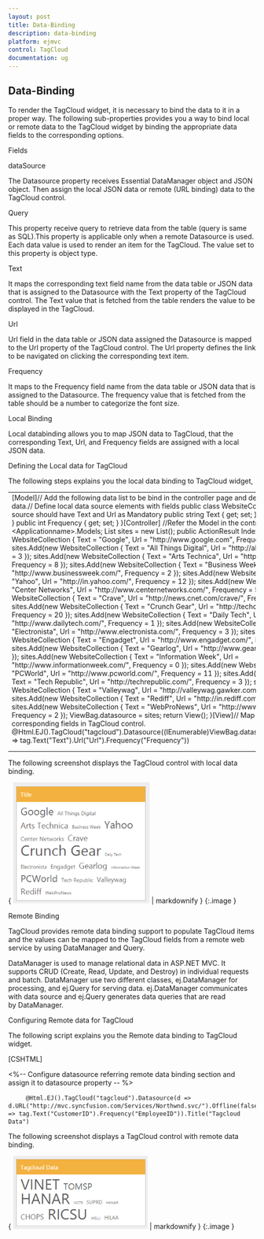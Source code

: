 ```yaml
---
layout: post
title: Data-Binding
description: data-binding
platform: ejmvc
control: TagCloud
documentation: ug
---
```


## Data-Binding

To render the TagCloud widget, it is necessary to bind the data to it in a proper way. The following sub-properties provides you a way to bind local or remote data to the TagCloud widget by binding the appropriate data fields to the corresponding options.

Fields 

dataSource 

The Datasource property receives Essential DataManager object and JSON object. Then assign the local JSON data or remote (URL binding) data to the TagCloud control.

Query 

This property receive query to retrieve data from the table (query is same as SQL).This property is applicable only when a remote Datasource is used. Each data value is used to render an item for the TagCloud. The value set to this property is object type.

Text

It maps the corresponding text field name from the data table or JSON data that is assigned to the Datasource with the Text property of the TagCloud control. The Text value that is fetched from the table renders the value to be displayed in the TagCloud.

Url

Url field in the data table or JSON data assigned the Datasource is mapped to the Url property of the TagCloud control. The Url property defines the link to be navigated on clicking the corresponding text item.

Frequency

It maps to the Frequency field name from the data table or JSON data that is assigned to the Datasource. The frequency value that is fetched from the table should be a number to categorize the font size.

Local Binding

Local databinding allows you to map JSON data to TagCloud, that the corresponding Text, Url, and Frequency fields are assigned with a local JSON data.

Defining the Local data for TagCloud

The following steps explains you the local data binding to TagCloud widget,





<table>
<tr>
<td>
[Model]// Add the following data list to be bind in the controller page and define the corresponding data.// Define local data source elements with  fields                public class WebsiteCollection        {          //TagCloud data source should have Text and Url as Mandatory             public string Text { get; set; }            public string Url { get; set; }            public int Frequency { get; set; }        }[Controller] //Refer the Model in the controllerusing &lt;Applicationname&gt;.Models;    List<WebsiteCollection> sites = new List<WebsiteCollection>();         public ActionResult Index()        {            sites.Add(new WebsiteCollection { Text = "Google", Url = "http://www.google.com", Frequency = 12 });            sites.Add(new WebsiteCollection { Text = "All Things Digital", Url = "http://allthingsd.com/", Frequency = 3 });            sites.Add(new WebsiteCollection { Text = "Arts Technica", Url = "http://arstechnica.com/", Frequency = 8 });            sites.Add(new WebsiteCollection { Text = "Business Week", Url = "http://www.businessweek.com/", Frequency = 2 });            sites.Add(new WebsiteCollection { Text = "Yahoo", Url = "http://in.yahoo.com/", Frequency = 12 });            sites.Add(new WebsiteCollection { Text = "Center Networks", Url = "http://www.centernetworks.com/", Frequency = 5 });            sites.Add(new WebsiteCollection { Text = "Crave", Url = "http://news.cnet.com/crave/", Frequency = 8 });            sites.Add(new WebsiteCollection { Text = "Crunch Gear", Url = "http://techcrunch.com/gadgets/", Frequency = 20 });            sites.Add(new WebsiteCollection { Text = "Daily Tech", Url = "http://www.dailytech.com/", Frequency = 1 });            sites.Add(new WebsiteCollection { Text = "Electronista", Url = "http://www.electronista.com/", Frequency = 3 });            sites.Add(new WebsiteCollection { Text = "Engadget", Url = "http://www.engadget.com/", Frequency = 5 });            sites.Add(new WebsiteCollection { Text = "Gearlog", Url = "http://www.gearlog.com/", Frequency = 9 });            sites.Add(new WebsiteCollection { Text = "Information Week", Url = "http://www.informationweek.com/", Frequency = 0 });            sites.Add(new WebsiteCollection { Text = "PCWorld", Url = "http://www.pcworld.com/", Frequency = 11 });            sites.Add(new WebsiteCollection { Text = "Tech Republic", Url = "http://techrepublic.com/", Frequency = 3 });            sites.Add(new WebsiteCollection { Text = "Valleywag", Url = "http://valleywag.gawker.com/", Frequency = 6 });            sites.Add(new WebsiteCollection { Text = "Rediff", Url = "http://in.rediff.com/", Frequency = 9 });            sites.Add(new WebsiteCollection { Text = "WebProNews", Url = "http://www.webpronews.com/", Frequency = 2 });            ViewBag.datasource = sites;            return View();        }[View]// Map Local datasource to corresponding fields in TagCloud control.           @Html.EJ().TagCloud("tagcloud").Datasource((IEnumerable<WebsiteCollection>)ViewBag.datasource).TagCloudFields(tag => tag.Text("Text").Url("Url").Frequency("Frequency"))</td></tr>
<tr>
<td>
</td></tr>
<tr>
<td>
</td></tr>
</table>




The following screenshot displays the TagCloud control with local data binding.

{ ![](Data-Binding_images/Data-Binding_img1.png) | markdownify }
{:.image }


Remote Binding

TagCloud provides remote data binding support to populate TagCloud items and the values can be mapped to the TagCloud fields from a remote web service by using DataManager and Query. 

DataManager is used to manage relational data in ASP.NET MVC. It supports CRUD (Create, Read, Update, and Destroy) in individual requests and batch. DataManager use two different classes, ej.DataManager for processing, and ej.Query for serving data. ej.DataManager communicates with data source and ej.Query generates data queries that are read by DataManager.

Configuring Remote data for TagCloud

The following script explains you the Remote data binding to TagCloud widget.





[CSHTML]

&lt;%-- Configure datasource referring remote data binding section and assign it to datasource property -- %&gt;



         @Html.EJ().TagCloud("tagcloud").Datasource(d => d.URL("http://mvc.syncfusion.com/Services/Northwnd.svc/").Offline(false)).Query("ej.Query().from('Orders').take(10)").TagCloudFields(tag => tag.Text("CustomerID").Frequency("EmployeeID")).Title("Tagcloud Data")



The following screenshot displays a TagCloud control with remote data binding.



{ ![](Data-Binding_images/Data-Binding_img2.png) | markdownify }
{:.image }


